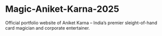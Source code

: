 # Magic-Aniket-Karna-2025
Official portfolio website of Aniket Karna – India’s premier sleight-of-hand card magician and corporate entertainer.
